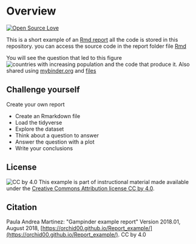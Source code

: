 # Overview 

[![Open Source Love](https://badges.frapsoft.com/os/v2/open-source.png?v=103)](https://github.com/ellerbrock/open-source-badge/)    

This is a short example of an 
[Rmd report](https://orchid00.github.io/Report_example/report/Gapminderreport.html)
all the code is stored in this repository.
you can access the source code in the report folder file
[Rmd](./report/Gapminderreport.Rmd)

You will see the question that led to this figure
![countries with increasing population](https://orchid00.github.io/Report_example/figs/fig_1_analysis-1.png)
and the code that produce it.
Also shared using [mybinder.org](https://hub.mybinder.org/user/orchid00-report_example-8tspwrl1/view/report/Gapminderreport.html) and [files](https://mybinder.org/v2/gh/orchid00/Report_example/master)

## Challenge yourself

Create your own report
- Create an Rmarkdown file
- Load the tidyverse
- Explore the dataset
- Think about a question to answer
- Answer the question with a plot
- Write your conclusions


## License

![CC by 4.0](https://licensebuttons.net/l/by/4.0/88x31.png) 
This example is part of instructional material made available under the 
[Creative Commons Attribution license CC by 4.0](https://creativecommons.org/licenses/by/4.0/).

## Citation

Paula Andrea Martinez: "Gampinder example report"  Version 2018.01, August 2018,
[https://orchid00.github.io/Report_example/](https://orchid00.github.io/Report_example/). CC by 4.0



